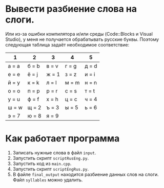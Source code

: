 ﻿Вывести разбиение слова на слоги.
==========================
Или из-за ошибки компилятора и/или среды (Code::Blocks и Visual Studio), у меня не получается обрабатывать русские буквы. Поэтому следующая таблица задаёт необходимое соответствие:

|1|2|3|4|5
|------|----------|----|---|---
| а = a | б = b | в = v | г = g | д = d  
| е = e | ё = j | ж = 1 | з = z | и = i  
| й = y | к = k | л = l | м = m | н = n  
| о = o | п = p | р = r | с = s | т = t  
| у = u | ф = f | х = h | ц = c | ч = 4  
| ш = w | щ = 2 | ъ = 3 | ы = 5 | ь = 6  
| э = 7 | ю = 8 | я = 9  

Как работает программа
=====================
1. Записать нужные слова в файл ```input```.
2. Запустить скрипт ```scriptRusEng.py```.
3. Запустить код из ```main.cpp```.
4. Запустить скрипт ```scriptEngRus.py```.
5. В файле ```final_output``` находится разбиение данных слов на слоги. Файл ```syllables``` можно удалить.
